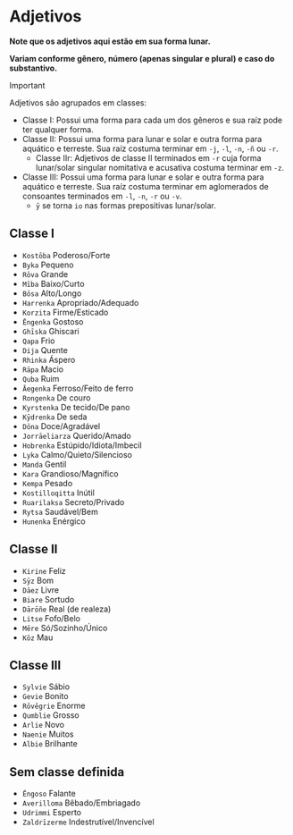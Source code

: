# Adjetivos

**Note que os adjetivos aqui estão em sua forma lunar.**

**Variam conforme gênero, número (apenas singular e plural) e caso do substantivo.**

<!-- prettier-ignore-start -->
> [!IMPORTANT]
> Adjetivos são agrupados em classes:
>
> -   Classe I: Possui uma forma para cada um dos gêneros e sua raíz pode ter qualquer forma.
> -   Classe II: Possui uma forma para lunar e solar e outra forma para aquático e terreste. Sua raíz costuma terminar em `-j`, `-l`, `-n`, `-ñ` ou `-r`. 
> 		- Classe IIr: Adjetivos de classe II terminados em `-r` cuja forma lunar/solar singular nomitativa e acusativa costuma terminar em `-z`.
> -   Classe III: Possui uma forma para lunar e solar e outra forma para aquático e terreste. Sua raíz costuma terminar em aglomerados de consoantes terminados em `-l`, `-n`, `-r` ou `-v`.
> 		- `ȳ` se torna `io` nas formas prepositivas lunar/solar.
<!-- prettier-ignore-end -->

## Classe I

-   `Kostōba` Poderoso/Forte
-   `Byka` Pequeno
-   `Rōva` Grande
-   `Mība` Baixo/Curto
-   `Bōsa` Alto/Longo
-   `Harrenka` Apropriado/Adequado
-   `Korzita` Firme/Esticado
-   `Ēngenka` Gostoso
-   `Ghīska` Ghiscari
-   `Qapa` Frio
-   `Dija` Quente
-   `Rhinka` Áspero
-   `Rāpa` Macio
-   `Quba` Ruim
-   `Āegenka` Ferroso/Feito de ferro
-   `Rongenka` De couro
-   `Kyrstenka` De tecido/De pano
-   `Kȳdrenka` De seda
-   `Dōna` Doce/Agradável
-   `Jorrāeliarza` Querido/Amado
-   `Hobrenka` Estúpido/Idiota/Imbecil
-   `Lyka` Calmo/Quieto/Silencioso
-   `Manda` Gentil
-   `Kara` Grandioso/Magnífico
-   `Kempa` Pesado
-   `Kostilloqitta` Inútil
-   `Ruarilaksa` Secreto/Privado
-   `Rytsa` Saudável/Bem
-   `Hunenka` Enérgico

## Classe II

-   `Kirine` Feliz
-   `Sȳz` Bom
-   `Dāez` Livre
-   `Biare` Sortudo
-   `Dārōñe` Real (de realeza)
-   `Litse` Fofo/Belo
-   `Mēre` Só/Sozinho/Único
-   `Kōz` Mau

## Classe III

-   `Sylvie` Sábio
-   `Gevie` Bonito
-   `Rōvēgrie` Enorme
-   `Qumblie` Grosso
-   `Arlie` Novo
-   `Naenie` Muitos
-   `Albie` Brilhante

## Sem classe definida

-   `Ēngoso` Falante
-   `Averilloma` Bêbado/Embriagado
-   `Udrimmi` Esperto
-   `Zaldrīzerme` Indestrutível/Invencível
